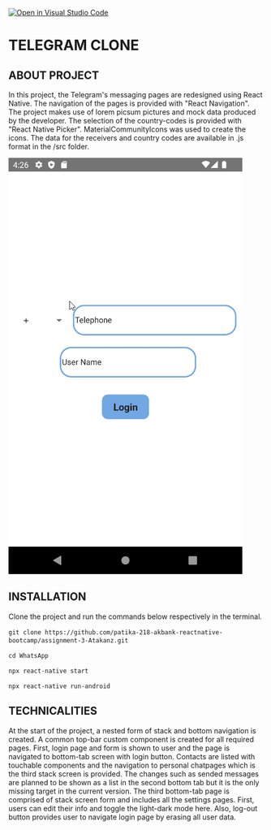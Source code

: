 [![Open in Visual Studio Code](https://classroom.github.com/assets/open-in-vscode-c66648af7eb3fe8bc4f294546bfd86ef473780cde1dea487d3c4ff354943c9ae.svg)](https://classroom.github.com/online_ide?assignment_repo_id=8317486&assignment_repo_type=AssignmentRepo)

# TELEGRAM CLONE

## ABOUT PROJECT
In this project, the Telegram's messaging pages are redesigned using React Native. The navigation of the pages is provided with "React Navigation". The project makes use of lorem picsum pictures and mock data produced by the developer. The selection of the country-codes is provided with "React Native Picker". MaterialCommunityIcons was used to create the icons. The data for the receivers and country codes are available in .js format in the /src folder.

![ScreenShot](TelegramGIF.gif)

## INSTALLATION

Clone the project and run the commands below respectively in the terminal.
```
git clone https://github.com/patika-218-akbank-reactnative-bootcamp/assignment-3-Atakanz.git
```

```
cd WhatsApp
```
```
npx react-native start
```
```
npx react-native run-android
```
## TECHNICALITIES

 At the start of the project, a nested form of stack and bottom navigation is created. A common top-bar custom component is created for all required pages. First, login page and form is shown to user and the page is navigated to bottom-tab screen with login button. Contacts are listed with touchable components and the navigation to personal chatpages which is the third stack screen is provided. The changes such as sended messages are planned to be shown as a list in the second bottom tab but it is the only missing target in the current version. The third bottom-tab page is comprised of stack screen form and includes all the settings pages. First, users can edit their info and toggle the light-dark mode here. Also, log-out button provides user to navigate login page by erasing all user data. 




